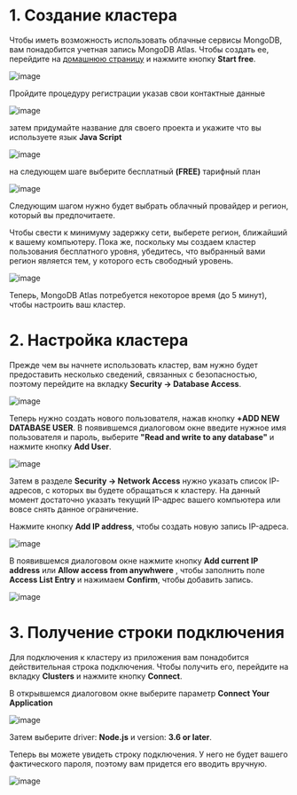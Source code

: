 # 1. Создание кластера
Чтобы иметь возможность использовать облачные сервисы MongoDB, вам понадобится учетная запись MongoDB Atlas. Чтобы создать ее, перейдите на [домашнюю страницу](https://www.mongodb.com/cloud/atlas) и нажмите кнопку **Start free**.

![image](https://user-images.githubusercontent.com/31243887/100840242-6a1e2a80-3497-11eb-92b5-3dc583b34cf3.png)

Пройдите процедуру регистрации указав свои контактные данные 

![image](https://user-images.githubusercontent.com/31243887/100840627-fe888d00-3497-11eb-9927-0fab692fb904.png)  

 затем придумайте название для своего проекта и укажите что вы используете язык **Java Script**

![image](https://user-images.githubusercontent.com/31243887/100840706-1a8c2e80-3498-11eb-9175-3050387c60b6.png)

на следующем шаге выберите бесплатный **(FREE)** тарифный план 

![image](https://user-images.githubusercontent.com/31243887/100840774-31cb1c00-3498-11eb-838d-122a324340f0.png)

Следующим шагом нужно будет выбрать облачный провайдер и регион, который вы предпочитаете.

Чтобы свести к минимуму задержку сети, выберете регион, ближайший к вашему компьютеру. Пока же, поскольку мы создаем кластер пользования бесплатного уровня, убедитесь, что выбранный вами регион является тем, у которого есть свободный уровень. 

![image](https://user-images.githubusercontent.com/31243887/100840854-4b6c6380-3498-11eb-80ec-b12061c52444.png)

Теперь, MongoDB Atlas потребуется некоторое время (до 5 минут), чтобы настроить ваш кластер.


# 2. Настройка кластера
Прежде чем вы начнете использовать кластер, вам нужно будет предоставить несколько сведений, связанных с безопасностью, поэтому перейдите на вкладку **Security → Database Access**.

![image](https://user-images.githubusercontent.com/31243887/100841029-8373a680-3498-11eb-8565-15b9dded24c5.png)

Теперь нужно создать нового пользователя, нажав кнопку **+ADD NEW DATABASE USER**. В появившемся диалоговом окне введите нужное имя пользователя и пароль, выберите **"Read and write to any database"** и нажмите кнопку **Add User**.

![image](https://user-images.githubusercontent.com/31243887/100841084-9a19fd80-3498-11eb-9b89-167ba08f73c6.png)

Затем в разделе **Security → Network Access** нужно указать список IP-адресов, с которых вы будете обращаться к кластеру. На данный момент достаточно указать текущий IP-адрес вашего компьютера или вовсе снять данное ограничение.

Нажмите кнопку **Add IP address**, чтобы создать новую запись IP-адреса. 

![image](https://user-images.githubusercontent.com/31243887/100841156-b5850880-3498-11eb-83c1-d3ec7958c772.png)

В появившемся диалоговом окне нажмите кнопку **Add current IP address** или **Allow access from anywhwere** , чтобы заполнить поле **Access List Entry** и нажимаем **Confirm**, чтобы добавить запись.

![image](https://user-images.githubusercontent.com/31243887/100841201-c897d880-3498-11eb-8b07-13df805e21ce.png)


# 3. Получение строки подключения
Для подключения к кластеру из приложения вам понадобится действительная строка подключения. Чтобы получить его, перейдите на вкладку **Clusters** и нажмите кнопку **Connect**.

В открывшемся диалоговом окне выберите параметр **Connect Your Application**

![image](https://user-images.githubusercontent.com/31243887/100841349-fc72fe00-3498-11eb-8ce0-96bbe0985465.png)

 Затем выберите driver: **Node.js** и version: **3.6 or later**. 

Теперь вы можете увидеть строку подключения. У него не будет вашего фактического пароля, поэтому вам придется его вводить вручную.

![image](https://user-images.githubusercontent.com/31243887/100841414-11e82800-3499-11eb-86b3-e27298ba6d12.png)
